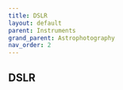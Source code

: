 ```yaml
---
title: DSLR
layout: default
parent: Instruments
grand_parent: Astrophotography
nav_order: 2
---
```


## DSLR
